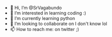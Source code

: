 - 👋 Hi, I’m @SrVagabundo
- 👀 I’m interested in learning coding :)
- 🌱 I’m currently learning python
- 💞️ I’m looking to collaborate on I don't know lol
- 📫 How to reach me: on twitter ;)

<!---
SrVagabundo/SrVagabundo is a ✨ special ✨ repository because its `README.md` (this file) appears on your GitHub profile.
You can click the Preview link to take a look at your changes.
--->
